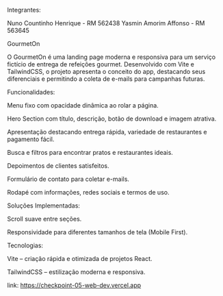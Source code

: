 

Integrantes: 

Nuno Countinho Henrique - RM 562438
Yasmin Amorim Affonso - RM 563645





GourmetOn

O GourmetOn é uma landing page moderna e responsiva para um serviço fictício de entrega de refeições gourmet.
Desenvolvido com Vite e TailwindCSS, o projeto apresenta o conceito do app, destacando seus diferenciais e permitindo a coleta de e-mails para campanhas futuras.

Funcionalidades:

Menu fixo com opacidade dinâmica ao rolar a página.

Hero Section com título, descrição, botão de download e imagem atrativa.

Apresentação destacando entrega rápida, variedade de restaurantes e pagamento fácil.

Busca e filtros para encontrar pratos e restaurantes ideais.

Depoimentos de clientes satisfeitos.

Formulário de contato para coletar e-mails.

Rodapé com informações, redes sociais e termos de uso.

Soluções Implementadas:

Scroll suave entre seções.

Responsividade para diferentes tamanhos de tela (Mobile First).

Tecnologias:

Vite – criação rápida e otimizada de projetos React.

TailwindCSS – estilização moderna e responsiva.




link: https://checkpoint-05-web-dev.vercel.app
